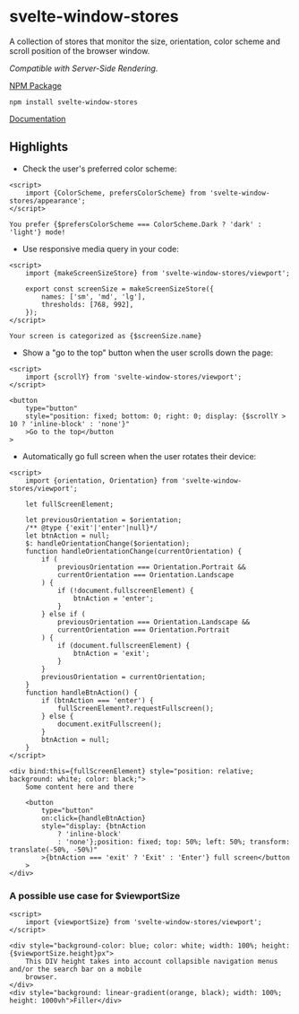 # svelte-window-stores

A collection of stores that monitor the size, orientation, color scheme and scroll position of the browser window.

_Compatible with Server-Side Rendering._

[NPM Package](https://www.npmjs.com/package/svelte-window-stores)

`npm install svelte-window-stores`

[Documentation](https://github.com/cdellacqua/svelte-window-stores/blob/main/docs/README.md)

## Highlights

- Check the user's preferred color scheme:

```svelte
<script>
	import {ColorScheme, prefersColorScheme} from 'svelte-window-stores/appearance';
</script>

You prefer {$prefersColorScheme === ColorScheme.Dark ? 'dark' : 'light'} mode!
```

- Use responsive media query in your code:

```svelte
<script>
	import {makeScreenSizeStore} from 'svelte-window-stores/viewport';

	export const screenSize = makeScreenSizeStore({
		names: ['sm', 'md', 'lg'],
		thresholds: [768, 992],
	});
</script>

Your screen is categorized as {$screenSize.name}
```

- Show a "go to the top" button when the user scrolls down the page:

```svelte
<script>
	import {scrollY} from 'svelte-window-stores/viewport';
</script>

<button
	type="button"
	style="position: fixed; bottom: 0; right: 0; display: {$scrollY > 10 ? 'inline-block' : 'none'}"
	>Go to the top</button
>
```

- Automatically go full screen when the user rotates their device:

```svelte
<script>
	import {orientation, Orientation} from 'svelte-window-stores/viewport';

	let fullScreenElement;

	let previousOrientation = $orientation;
	/** @type {'exit'|'enter'|null}*/
	let btnAction = null;
	$: handleOrientationChange($orientation);
	function handleOrientationChange(currentOrientation) {
		if (
			previousOrientation === Orientation.Portrait &&
			currentOrientation === Orientation.Landscape
		) {
			if (!document.fullscreenElement) {
				btnAction = 'enter';
			}
		} else if (
			previousOrientation === Orientation.Landscape &&
			currentOrientation === Orientation.Portrait
		) {
			if (document.fullscreenElement) {
				btnAction = 'exit';
			}
		}
		previousOrientation = currentOrientation;
	}
	function handleBtnAction() {
		if (btnAction === 'enter') {
			fullScreenElement?.requestFullscreen();
		} else {
			document.exitFullscreen();
		}
		btnAction = null;
	}
</script>

<div bind:this={fullScreenElement} style="position: relative; background: white; color: black;">
	Some content here and there

	<button
		type="button"
		on:click={handleBtnAction}
		style="display: {btnAction
			? 'inline-block'
			: 'none'};position: fixed; top: 50%; left: 50%; transform: translate(-50%, -50%)"
		>{btnAction === 'exit' ? 'Exit' : 'Enter'} full screen</button
	>
</div>
```

### A possible use case for $viewportSize

```svelte
<script>
	import {viewportSize} from 'svelte-window-stores/viewport';
</script>

<div style="background-color: blue; color: white; width: 100%; height: {$viewportSize.height}px">
	This DIV height takes into account collapsible navigation menus and/or the search bar on a mobile
	browser.
</div>
<div style="background: linear-gradient(orange, black); width: 100%; height: 1000vh">Filler</div>
```

